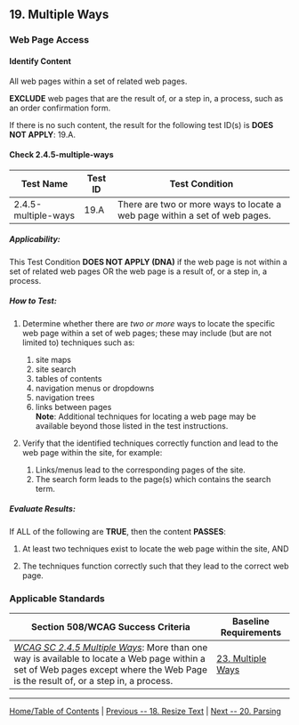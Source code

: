 ## 19. Multiple Ways

### Web Page Access

#### Identify Content

All web pages within a set of related web pages.

**EXCLUDE** web pages that are the result of, or a step in, a process, such as an order confirmation form.

If there is no such content, the result for the following test ID(s) is **DOES NOT APPLY**: 19.A.

#### Check 2.4.5-multiple-ways 

| Test Name           | Test ID | Test Condition                                                                                                          |
|---------------------|---------|-------------------------------------------------------------------------------------------------------------------------|
| 2.4.5-multiple-ways | 19.A    | <span id="OLE_LINK113" class="anchor"></span>There are two or more ways to locate a web page within a set of web pages. |

##### Applicability:

This Test Condition **DOES NOT APPLY (DNA)** if the web page is not within a set of related web pages OR the web page is a result of, or a step in, a process.

##### How to Test:

1.  Determine whether there are *two or more* ways to locate the specific web page within a set of web pages; these may include (but are not limited to) techniques such as:
    1.  site maps
    2.  site search
    3.  tables of contents
    4.  navigation menus or dropdowns
    5.  navigation trees
    6.  links between pages <br>**Note**: Additional techniques for locating a web page may be available beyond those listed in the test instructions.

1.  Verify that the identified techniques correctly function and lead to the web page within the site, for example:
    1.  Links/menus lead to the corresponding pages of the site.
    2.  The search form leads to the page(s) which contains the search term.

##### Evaluate Results:

If ALL of the following are **TRUE**, then the content **PASSES**:

1.  At least two techniques exist to locate the web page within the site, AND

2.  The techniques function correctly such that they lead to the correct web page.

### Applicable Standards

| Section 508/WCAG Success Criteria                                                                                                                                                                                                                                   | Baseline Requirements                                                                                |
|---------------------------------------------------------------------------------------------------------------------------------------------------------------------------------------------------------------------------------------------------------------------|------------------------------------------------------------------------------------------------------|
| [*WCAG SC 2.4.5 Multiple Ways*](https://www.w3.org/TR/UNDERSTANDING-WCAG20/navigation-mechanisms-mult-loc.html): More than one way is available to locate a Web page within a set of Web pages except where the Web Page is the result of, or a step in, a process. | [23. Multiple Ways](https://section508coordinators.github.io/ICTTestingBaseline/23MultipleWays.html) |

----------------------------------------
[Home/Table of Contents](index.md) | [Previous -- 18. Resize Text](resize.md) | [Next -- 20. Parsing](parsing.md)
